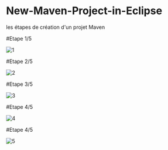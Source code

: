 # New-Maven-Project-in-Eclipse
les étapes de création d'un projet Maven

#Etape 1/5

![1](https://github.com/naimiatef/New-Maven-Project-in-Eclipse/assets/7100940/6d37443b-fd09-4929-b48a-e50781398413)

#Etape 2/5

![2](https://github.com/naimiatef/New-Maven-Project-in-Eclipse/assets/7100940/6221499a-5ff9-4843-9356-d1b724a66617)

#Etape 3/5

![3](https://github.com/naimiatef/New-Maven-Project-in-Eclipse/assets/7100940/6bc7492f-70f4-41f7-878d-36053b3e26f9)

#Etape 4/5

![4](https://github.com/naimiatef/New-Maven-Project-in-Eclipse/assets/7100940/f2c1bb76-860a-41d7-8d2a-020e872605e3)

#Etape 4/5

![5](https://github.com/naimiatef/New-Maven-Project-in-Eclipse/assets/7100940/6929d4ba-0e6d-4a53-b9aa-9ff4ccd351b7)
